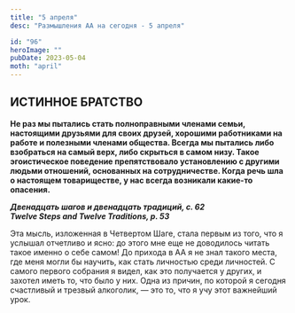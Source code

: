 ```yaml
---
title: "5 апреля"
desc: "Размышления АА на сегодня - 5 апреля"

id: "96"
heroImage: ""
pubDate: 2023-05-04
moth: "april"
---
```


## ИСТИННОЕ БРАТСТВО

**Не раз мы пытались стать полноправными членами семьи, настоящими друзьями
для своих друзей, хорошими работниками на работе и полезными членами общества.
Всегда мы пытались либо взобраться на самый верх, либо скрыться в самом низу.
Такое эгоистическое поведение препятствовало установлению с другими людьми
отношений, основанных на сотрудничестве. Когда речь шла о настоящем
товариществе, у нас всегда возникали какие-то опасения.**

**_Двенадцать шагов и двенадцать традиций, с. 62  
Twelve Steps and Twelve Traditions, p. 53_**

Эта мысль, изложенная в Четвертом Шаге, стала первым из того, что я услышал
отчетливо и ясно: до этого мне еще не доводилось читать такое именно о себе
самом! До прихода в АА я не знал такого места, где меня могли бы научить, как
стать личностью среди личностей. С самого первого собрания я видел, как это
получается у других, и захотел иметь то, что было у них. Одна из причин, по
которой я сегодня счастливый и трезвый алкоголик, — это то, что я учу этот
важнейший урок.
